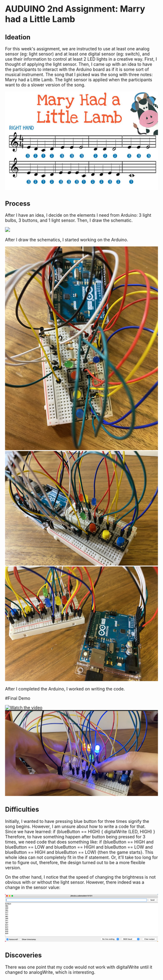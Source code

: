 # AUDUINO 2nd Assignment: Marry had a Little Lamb

## Ideation 
For this week's assignment, we are instructed to use at least one analog sensor (eg: light sensor) and at least one digital sensor (eg: switch), and use their information to control at least 2 LED lights in a creative way. First, I thought of applying the light sensor. Then, I came up with an idea to have the participants to interact with the Arduino board as if it is some sort of musical instrument. The song that I picked was the song with three notes: Marry had a Little Lamb. The light sensor is applied when the participants want to do a slower version of the song. 

![](marry.jpg) 

## Process
After I have an idea, I decide on the elements I need from Arduino: 3 light bulbs, 3 buttons, and 1 light sensor. Then, I draw the schematic. 

![](schematic.jpg) 

After I draw the schematics, I started working on the Arduino. 

![](1.JPG)
![](2.JPG)
![](3.JPG)

After I completed the Arduino, I worked on writing the code. 

#Final Demo

[![Watch the video](without.jpg)](https://www.youtube.com/watch?v=rJ1uKhvLvmo)
[![Watch the video](with.jpg)](https://www.youtube.com/watch?v=-006g67Np04)

## Difficulties
Initially, I wanted to have pressing blue button for three times signify the song begins. However, I am unsure about how to write a code for that. Since we have learned: if (blueButton == HIGH) { digitalWrite (LED, HIGH) } Therefore, to have something happen after button being pressed for 3 times, we need code that does something like: if (blueButton == HIGH  and blueButton == LOW and blueButton == HIGH and blueButton == LOW and blueButton == HIGH and blueButton == LOW) {then the game starts}. This whole idea can not completely fit in the if statement. Or, it'll take too long for me to figure out, therefore, the design turned out to be a more flexible version. 

On the other hand, I notice that the speed of changing the brightness is not obvious with or without the light sensor. However, there indeed was a change in the sensor value: 

![](serialRead.jpg)

## Discoveries
There was one point that my code would not work with digitalWrite until it changed to analogWrite, which is interesting. 
